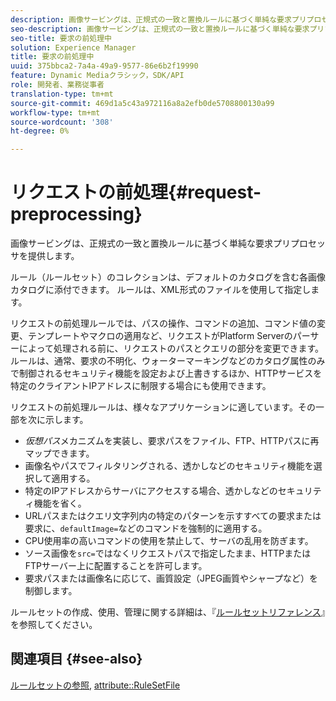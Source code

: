 ```yaml
---
description: 画像サービングは、正規式の一致と置換ルールに基づく単純な要求プリプロセッサを提供します。
seo-description: 画像サービングは、正規式の一致と置換ルールに基づく単純な要求プリプロセッサを提供します。
seo-title: 要求の前処理中
solution: Experience Manager
title: 要求の前処理中
uuid: 375bbca2-7a4a-49a9-9577-86e6b2f19990
feature: Dynamic Mediaクラシック，SDK/API
role: 開発者、業務従事者
translation-type: tm+mt
source-git-commit: 469d1a5c43a972116a8a2efb0de5708800130a99
workflow-type: tm+mt
source-wordcount: '308'
ht-degree: 0%

---
```



# リクエストの前処理{#request-preprocessing}

画像サービングは、正規式の一致と置換ルールに基づく単純な要求プリプロセッサを提供します。

ルール（ルールセット）のコレクションは、デフォルトのカタログを含む各画像カタログに添付できます。 ルールは、XML形式のファイルを使用して指定します。

リクエストの前処理ルールでは、パスの操作、コマンドの追加、コマンド値の変更、テンプレートやマクロの適用など、リクエストがPlatform Serverのパーサーによって処理される前に、リクエストのパスとクエリの部分を変更できます。 ルールは、通常、要求の不明化、ウォーターマーキングなどのカタログ属性のみで制御されるセキュリティ機能を設定および上書きするほか、HTTPサービスを特定のクライアントIPアドレスに制限する場合にも使用できます。

リクエストの前処理ルールは、様々なアプリケーションに適しています。その一部を次に示します。

* *仮想パス*&#x200B;メカニズムを実装し、要求パスをファイル、FTP、HTTPパスに再マップできます。
* 画像名やパスでフィルタリングされる、透かしなどのセキュリティ機能を選択して適用する。
* 特定のIPアドレスからサーバにアクセスする場合、透かしなどのセキュリティ機能を省く。
* URLパスまたはクエリ文字列内の特定のパターンを示すすべての要求または要求に、`defaultImage=`などのコマンドを強制的に適用する。
* CPU使用率の高いコマンドの使用を禁止して、サーバの乱用を防ぎます。
* ソース画像を`src=`ではなくリクエストパスで指定したまま、HTTPまたはFTPサーバー上に配置することを許可します。
* 要求パスまたは画像名に応じて、画質設定（JPEG画質やシャープなど）を制御します。

ルールセットの作成、使用、管理に関する詳細は、『[ルールセットリファレンス](../../../../../is-api/image-catalog/image-serving-api-ref/c-image-catalog-reference/c-rule-set-reference/c-rule-set-reference.md#concept-3e5058cf3507470b82cac638df23ea8e)』を参照してください。

## 関連項目 {#see-also}

[ルールセットの参照](../../../../../is-api/image-catalog/image-serving-api-ref/c-image-catalog-reference/c-rule-set-reference/c-rule-set-reference.md#concept-3e5058cf3507470b82cac638df23ea8e),  [attribute::RuleSetFile](../../../../../is-api/image-catalog/image-serving-api-ref/c-image-catalog-reference/c-overview/c-file-formats/r-rule-set-files.md#reference-3e54cb5f4d74411a84889fed056ac093)

